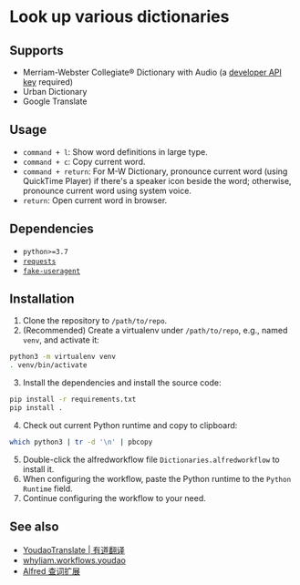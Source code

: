 # Look up various dictionaries

## Supports

- Merriam-Webster Collegiate® Dictionary with Audio (a [developer API key](https://dictionaryapi.com) required)
- Urban Dictionary
- Google Translate

## Usage

- `command + l`: Show word definitions in large type.
- `command + c`: Copy current word.
- `command + return`: For M-W Dictionary, pronounce current word (using QuickTime Player) if there's a speaker icon beside the word; otherwise, pronounce current word using system voice.
- `return`: Open current word in browser.

## Dependencies

- `python>=3.7`
- [`requests`](https://requests.readthedocs.io/en/latest/)
- [`fake-useragent`](https://fake-useragent.readthedocs.io/en/latest/)

## Installation

1. Clone the repository to `/path/to/repo`.
2. (Recommended) Create a virtualenv under `/path/to/repo`, e.g., named `venv`, and activate it:

```bash
python3 -m virtualenv venv
. venv/bin/activate
```

3. Install the dependencies and install the source code:

```bash
pip install -r requirements.txt
pip install .
```

4. Check out current Python runtime and copy to clipboard:

```bash
which python3 | tr -d '\n' | pbcopy
```

5. Double-click the alfredworkflow file `Dictionaries.alfredworkflow` to install it.
6. When configuring the workflow, paste the Python runtime to the `Python Runtime` field.
7. Continue configuring the workflow to your need.

## See also

- [YoudaoTranslate | 有道翻译](https://github.com/wensonsmith/YoudaoTranslator)
- [whyliam.workflows.youdao](https://github.com/whyliam/whyliam.workflows.youdao)
- [Alfred 查词扩展](https://github.com/liberize/alfred-dict-workflow)
